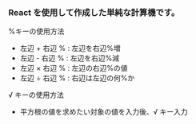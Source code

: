 ### React を使用して作成した単純な計算機です。

%キーの使用方法

- 左辺 + 右辺 % : 左辺を右辺%増
- 左辺 - 右辺 % : 左辺を右辺%減
- 左辺 × 右辺 % : 左辺の右辺%の値
- 左辺 ÷ 右辺 % : 右辺は左辺の何%か

√ キーの使用方法

- 平方根の値を求めたい対象の値を入力後、√ キー入力
